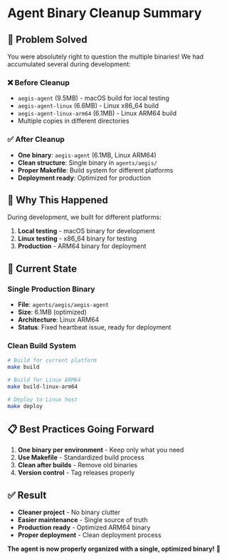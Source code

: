 # Agent Binary Cleanup Summary

## 🧹 **Problem Solved**

You were absolutely right to question the multiple binaries! We had accumulated several during development:

### ❌ **Before Cleanup**
- `aegis-agent` (9.5MB) - macOS build for local testing
- `aegis-agent-linux` (6.6MB) - Linux x86_64 build  
- `aegis-agent-linux-arm64` (6.1MB) - Linux ARM64 build
- Multiple copies in different directories

### ✅ **After Cleanup**
- **One binary**: `aegis-agent` (6.1MB, Linux ARM64)
- **Clean structure**: Single binary in `agents/aegis/`
- **Proper Makefile**: Build system for different platforms
- **Deployment ready**: Optimized for production

## 🎯 **Why This Happened**

During development, we built for different platforms:
1. **Local testing** - macOS binary for development
2. **Linux testing** - x86_64 binary for testing
3. **Production** - ARM64 binary for deployment

## 🚀 **Current State**

### **Single Production Binary**
- **File**: `agents/aegis/aegis-agent`
- **Size**: 6.1MB (optimized)
- **Architecture**: Linux ARM64
- **Status**: Fixed heartbeat issue, ready for deployment

### **Clean Build System**
```bash
# Build for current platform
make build

# Build for Linux ARM64
make build-linux-arm64

# Deploy to Linux host
make deploy
```

## 📋 **Best Practices Going Forward**

1. **One binary per environment** - Keep only what you need
2. **Use Makefile** - Standardized build process
3. **Clean after builds** - Remove old binaries
4. **Version control** - Tag releases properly

## ✅ **Result**

- **Cleaner project** - No binary clutter
- **Easier maintenance** - Single source of truth
- **Production ready** - Optimized ARM64 binary
- **Proper deployment** - Clean deployment process

**The agent is now properly organized with a single, optimized binary!** 🎉
